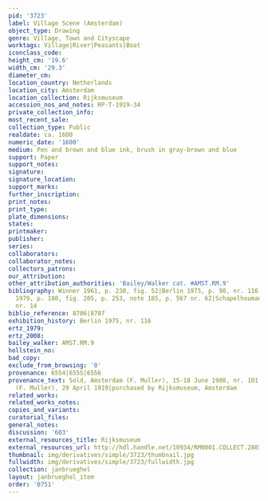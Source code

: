 ```yaml
---
pid: '3723'
label: Village Scene (Amsterdam)
object_type: Drawing
genre: Village, Town and Cityscape
worktags: Village|River|Peasants|Boat
iconclass_code:
height_cm: '19.6'
width_cm: '29.3'
diameter_cm:
location_country: Netherlands
location_city: Amsterdam
location_collection: Rijksmuseum
accession_nos_and_notes: RP-T-1919-34
private_collection_info:
most_recent_sale:
collection_type: Public
realdate: ca. 1600
numeric_date: '1600'
medium: Pen and brown and blue ink, brush in gray-brown and blue
support: Paper
support_notes:
signature:
signature_location:
support_marks:
further_inscription:
print_notes:
print_type:
plate_dimensions:
states:
printmaker:
publisher:
series:
collaborators:
collaborator_notes:
collectors_patrons:
our_attribution:
other_attribution_authorities: 'Bailey/Walker cat. #AMST.RM.9'
bibliography: Winner 1961, p. 238, fig. 52|Berlin 1975, p. 98, nr. 116, pl. 221|Ertz
  1979, p. 180, fig. 205, p. 253, note 185, p. 567 nr. 62|Schapelhouman 1987, p. 26,
  nr. 14
biblio_reference: 8706|8707
exhibition_history: Berlin 1975, nr. 116
ertz_1979:
ertz_2008:
bailey_walker: AMST.RM.9
hollstein_no:
bad_copy:
exclude_from_browsing: '0'
provenance: 6554|6555|6556
provenance_text: Sold, Amsterdam (F. Muller), 15-18 June 1908, nr. 101|sold Amsterdam
  (F. Muller), 29 April 1919|purchased by Rijksmuseum, Amsterdam
related_works:
related_works_notes:
copies_and_variants:
curatorial_files:
general_notes:
discussion: '603'
external_resources_title: Rijksmuseum
external_resources_url: http://hdl.handle.net/10934/RM0001.COLLECT.28014
thumbnail: img/derivatives/simple/3723/thumbnail.jpg
fullwidth: img/derivatives/simple/3723/fullwidth.jpg
collection: janbrueghel
layout: janbrueghel_item
order: '0751'
---
```

